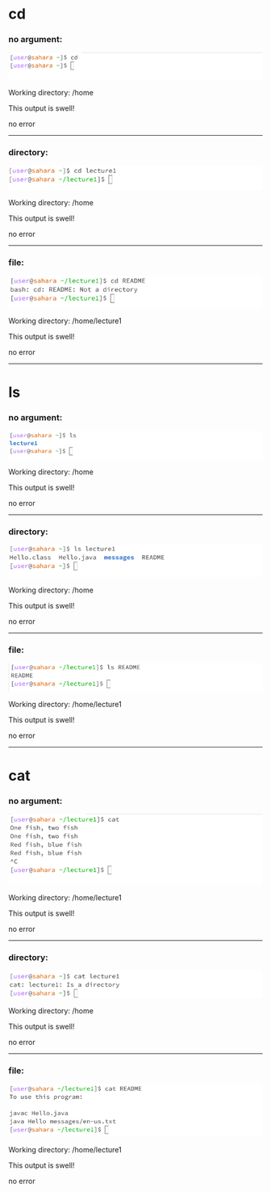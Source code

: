 # cd
### no argument:


![Image](cd1.png)

Working directory: /home

This output is swell!

no error

---
### directory:


![Image](cd2.png)

Working directory: /home

This output is swell!

no error

---
### file:


![Image](cd3.png)

Working directory: /home/lecture1

This output is swell!

no error

---
# ls
### no argument:


![Image](ls1.png)

Working directory: /home

This output is swell!

no error

---
### directory:


![Image](ls2.png)

Working directory: /home

This output is swell!

no error

---
### file:


![Image](ls3.png)

Working directory: /home/lecture1

This output is swell!

no error

---
# cat
### no argument:


![Image](cat1.png)

Working directory: /home/lecture1

This output is swell!

no error

---
### directory:


![Image](cat2.png)

Working directory: /home

This output is swell!

no error

---
### file:


![Image](cat3.png)

Working directory: /home/lecture1

This output is swell!

no error
